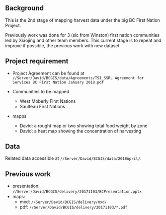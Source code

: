 ## Background
This is the 2nd stage of mapping harvest data under the big BC First Nation Project.

Previously work was done for 3 (sic from Winston) first nation communities led by Xiaojing and other team members. This current stage is to repeat and improve if possible, the previous work with new dataset.

## Project requirement
- Project Agreement can be found at
`//Server/David/BCGIS/data/Agreements/TSI_SSRL Agreement for Services BC First Nation January 2018.pdf`
- Communities to be mapped
  - West Moberly First Nations
  - Saulteau First Nations

- mapps
  - David: a rought map or two showing total food weight by zone
  - David: a heat map showing the concentration of harvesting

## Data
Related data accessible at `//Server/David/BCGIS/data/2018April/`.

## Previous work
  - presentation: `//Server/David/BCGIS/delivery/20171103/BCPresentation.pptx`
  - maps:
    - mxd: `//Server/David/BCGIS/delivery/mxd/`
    - pdf: `//Server/David/BCGIS/delivery/20171103/*.pdf`

